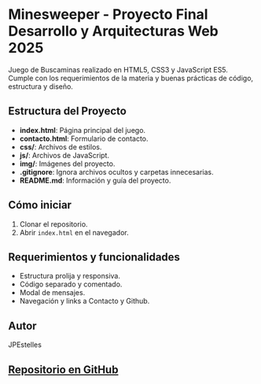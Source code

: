 
# Minesweeper - Proyecto Final Desarrollo y Arquitecturas Web 2025

Juego de Buscaminas realizado en HTML5, CSS3 y JavaScript ES5.  
Cumple con los requerimientos de la materia y buenas prácticas de código, estructura y diseño.

## Estructura del Proyecto

- **index.html**: Página principal del juego.
- **contacto.html**: Formulario de contacto.
- **css/**: Archivos de estilos.
- **js/**: Archivos de JavaScript.
- **img/**: Imágenes del proyecto.
- **.gitignore**: Ignora archivos ocultos y carpetas innecesarias.
- **README.md**: Información y guía del proyecto.

## Cómo iniciar

1. Clonar el repositorio.
2. Abrir `index.html` en el navegador.

## Requerimientos y funcionalidades

- Estructura prolija y responsiva.
- Código separado y comentado.
- Modal de mensajes.
- Navegación y links a Contacto y Github.

## Autor

JPEstelles

## [Repositorio en GitHub](https://github.com/JPEstelles/minesweeper)